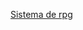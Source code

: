 [Sistema de rpg](https://www.figma.com/proto/gdOQjpCPeK4XXIOLacWaBD/Untitled?node-id=1%3A6&scaling=contain&page-id=0%3A1&starting-point-node-id=1%3A2)
